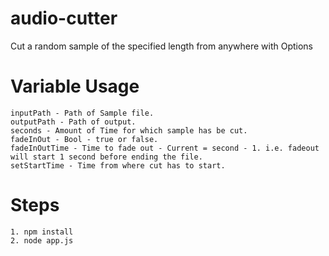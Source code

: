 # audio-cutter

Cut a random sample of the specified length from anywhere with Options

# Variable Usage
```
inputPath - Path of Sample file.
outputPath - Path of output.
seconds - Amount of Time for which sample has be cut.
fadeInOut - Bool - true or false.
fadeInOutTime - Time to fade out - Current = second - 1. i.e. fadeout will start 1 second before ending the file.
setStartTime - Time from where cut has to start.
```
# Steps

```
1. npm install
2. node app.js
```
